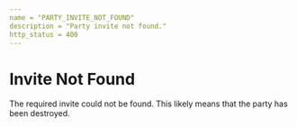 ```yaml
---
name = "PARTY_INVITE_NOT_FOUND"
description = "Party invite not found."
http_status = 400
---
```


# Invite Not Found

The required invite could not be found. This likely means that the party has been destroyed.
